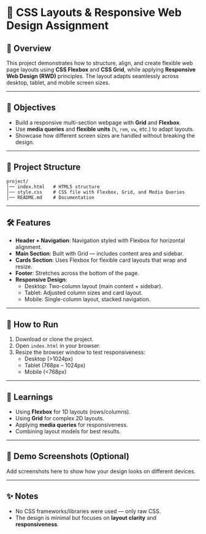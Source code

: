 # 🧩 CSS Layouts & Responsive Web Design Assignment

## 📖 Overview
This project demonstrates how to structure, align, and create flexible web page layouts using **CSS Flexbox** and **CSS Grid**, while applying **Responsive Web Design (RWD)** principles. The layout adapts seamlessly across desktop, tablet, and mobile screen sizes.

---

## 🎯 Objectives
- Build a responsive multi-section webpage with **Grid** and **Flexbox**.
- Use **media queries** and **flexible units** (`%`, `rem`, `vw`, etc.) to adapt layouts.
- Showcase how different screen sizes are handled without breaking the design.

---

## 📂 Project Structure
```
project/
│── index.html   # HTML5 structure
│── style.css    # CSS file with Flexbox, Grid, and Media Queries
│── README.md    # Documentation
```

---

## 🛠️ Features
- **Header + Navigation**: Navigation styled with Flexbox for horizontal alignment.
- **Main Section**: Built with Grid — includes content area and sidebar.
- **Cards Section**: Uses Flexbox for flexible card layouts that wrap and resize.
- **Footer**: Stretches across the bottom of the page.
- **Responsive Design**:
  - Desktop: Two-column layout (main content + sidebar).
  - Tablet: Adjusted column sizes and card layout.
  - Mobile: Single-column layout, stacked navigation.

---

## 🚀 How to Run
1. Download or clone the project.
2. Open `index.html` in your browser.
3. Resize the browser window to test responsiveness:
   - Desktop (>1024px)
   - Tablet (768px – 1024px)
   - Mobile (<768px)

---

## 📖 Learnings
- Using **Flexbox** for 1D layouts (rows/columns).
- Using **Grid** for complex 2D layouts.
- Applying **media queries** for responsiveness.
- Combining layout models for best results.

---

## 📸 Demo Screenshots (Optional)
Add screenshots here to show how your design looks on different devices.

---

## ✨ Notes
- No CSS frameworks/libraries were used — only raw CSS.
- The design is minimal but focuses on **layout clarity** and **responsiveness**.
